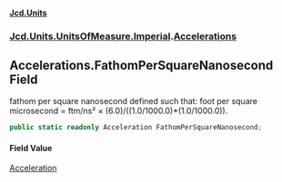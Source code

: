#### [Jcd.Units](index.md 'index')

### [Jcd.Units.UnitsOfMeasure.Imperial](Jcd.Units.UnitsOfMeasure.Imperial.md 'Jcd.Units.UnitsOfMeasure.Imperial').[Accelerations](Accelerations.md 'Jcd.Units.UnitsOfMeasure.Imperial.Accelerations')

## Accelerations.FathomPerSquareNanosecond Field

fathom per square nanosecond defined such that: foot per square microsecond = ftm/ns² ×
(6.0)/((1.0/1000.0)*(1.0/1000.0)).

```csharp
public static readonly Acceleration FathomPerSquareNanosecond;
```

#### Field Value

[Acceleration](Acceleration.md 'Jcd.Units.UnitTypes.Acceleration')
